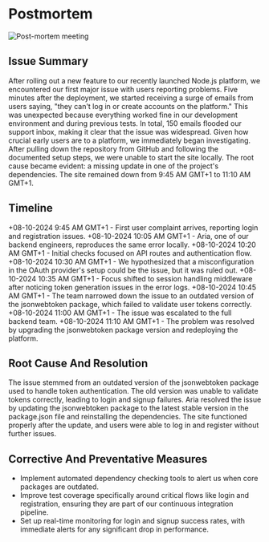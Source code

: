 # Postmortem

![Post-mortem meeting](https://i.redd.it/e1fvfqdxncr61.png)

## Issue Summary

After rolling out a new feature to our recently launched Node.js platform, we encountered our first major issue with users reporting problems. Five minutes after the deployment, we started receiving a surge of emails from users saying, "they can't log in or create accounts on the platform." This was unexpected because everything worked fine in our development environment and during previous tests. In total, 150 emails flooded our support inbox, making it clear that the issue was widespread. Given how crucial early users are to a platform, we immediately began investigating. After pulling down the repository from GitHub and following the documented setup steps, we were unable to start the site locally. The root cause became evident: a missing update in one of the project's dependencies. The site remained down from 9:45 AM GMT+1 to 11:10 AM GMT+1.

## Timeline

+08-10-2024 9:45 AM GMT+1 - First user complaint arrives, reporting login and registration issues.
+08-10-2024 10:05 AM GMT+1 - Aria, one of our backend engineers, reproduces the same error locally.
+08-10-2024 10:20 AM GMT+1 - Initial checks focused on API routes and authentication flow.
+08-10-2024 10:30 AM GMT+1 - We hypothesized that a misconfiguration in the OAuth provider's setup could be the issue, but it was ruled out.
+08-10-2024 10:35 AM GMT+1 - Focus shifted to session handling middleware after noticing token generation issues in the error logs.
+08-10-2024 10:45 AM GMT+1 - The team narrowed down the issue to an outdated version of the jsonwebtoken package, which failed to validate user tokens correctly.
+08-10-2024 11:00 AM GMT+1 - The issue was escalated to the full backend team.
+08-10-2024 11:10 AM GMT+1 - The problem was resolved by upgrading the jsonwebtoken package version and redeploying the platform.

## Root Cause And Resolution

The issue stemmed from an outdated version of the jsonwebtoken package used to handle token authentication. The old version was unable to validate tokens correctly, leading to login and signup failures. Aria resolved the issue by updating the jsonwebtoken package to the latest stable version in the package.json file and reinstalling the dependencies. The site functioned properly after the update, and users were able to log in and register without further issues.

## Corrective And Preventative Measures

* Implement automated dependency checking tools to alert us when core packages are outdated.
* Improve test coverage specifically around critical flows like login and registration, ensuring they are part of our continuous integration pipeline.
* Set up real-time monitoring for login and signup success rates, with immediate alerts for any significant drop in performance.